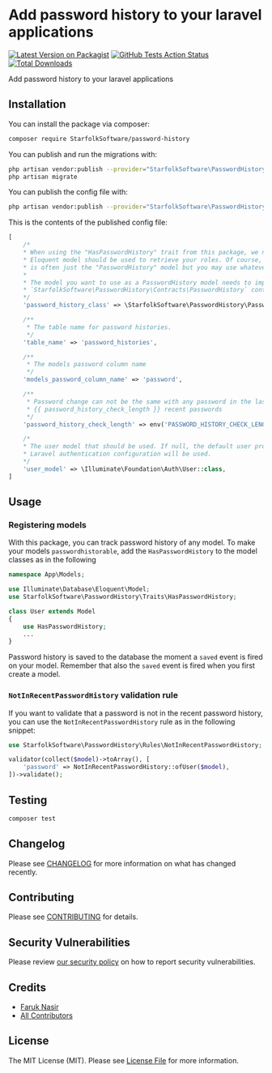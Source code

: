 # Add password history to your laravel applications

[![Latest Version on Packagist](https://img.shields.io/packagist/v/StarfolkSoftware/password-history.svg?style=flat-square)](https://packagist.org/packages/StarfolkSoftware/password-history)
[![GitHub Tests Action Status](https://img.shields.io/github/workflow/status/StarfolkSoftware/password-history/run-tests?label=tests)](https://github.com/StarfolkSoftware/password-history/actions?query=workflow%3Arun-tests+branch%3Amaster)
[![Total Downloads](https://img.shields.io/packagist/dt/StarfolkSoftware/password-history.svg?style=flat-square)](https://packagist.org/packages/StarfolkSoftware/password-history)


Add password history to your laravel applications

## Installation

You can install the package via composer:

```bash
composer require StarfolkSoftware/password-history
```

You can publish and run the migrations with:

```bash
php artisan vendor:publish --provider="StarfolkSoftware\PasswordHistory\PasswordHistoryServiceProvider" --tag="migrations"
php artisan migrate
```

You can publish the config file with:
```bash
php artisan vendor:publish --provider="StarfolkSoftware\PasswordHistory\PasswordHistoryServiceProvider" --tag="config"
```

This is the contents of the published config file:

```php
[
    /*
    * When using the "HasPasswordHistory" trait from this package, we need to know which
    * Eloquent model should be used to retrieve your roles. Of course, it
    * is often just the "PasswordHistory" model but you may use whatever you like.
    *
    * The model you want to use as a PasswordHistory model needs to implement the
    * `StarfolkSoftware\PasswordHistory\Contracts\PasswordHistory` contract.
    */
    'password_history_class' => \StarfolkSoftware\PasswordHistory\PasswordHistory::class,

    /**
     * The table name for password histories.
     */
    'table_name' => 'password_histories',

    /**
     * The models password column name
     */
    'models_password_column_name' => 'password',

    /**
     * Password change can not be the same with any password in the last 
     * {{ password_history_check_length }} recent passwords
     */
    'password_history_check_length' => env('PASSWORD_HISTORY_CHECK_LENGTH', 5),

    /*
    * The user model that should be used. If null, the default user provider from your
    * Laravel authentication configuration will be used.
    */
    'user_model' => \Illuminate\Foundation\Auth\User::class,
]
```

## Usage

### Registering models

With this package, you can track password history of any model. To make your 
models `passwordhistorable`, add the `HasPasswordHistory` to the model classes as 
in the following

``` php
namespace App\Models;

use Illuminate\Database\Eloquent\Model;
use StarfolkSoftware\PasswordHistory\Traits\HasPasswordHistory;

class User extends Model
{
    use HasPasswordHistory;
    ...
}
```

Password history is saved to the database the moment a `saved` event is fired on your model. Remember that also the `saved` event is fired when you first create a model.

### `NotInRecentPasswordHistory` validation rule

If you want to validate that a password is not in the recent password history, you 
can use the `NotInRecentPasswordHistory` rule as in the following snippet:

```php
use StarfolkSoftware\PasswordHistory\Rules\NotInRecentPasswordHistory;

validator(collect($model)->toArray(), [
    'password' => NotInRecentPasswordHistory::ofUser($model),
])->validate();
```

## Testing

``` bash
composer test
```

## Changelog

Please see [CHANGELOG](CHANGELOG.md) for more information on what has changed recently.

## Contributing

Please see [CONTRIBUTING](.github/CONTRIBUTING.md) for details.

## Security Vulnerabilities

Please review [our security policy](../../security/policy) on how to report security vulnerabilities.

## Credits

- [Faruk Nasir](https://github.com/frknasir)
- [All Contributors](../../contributors)

## License

The MIT License (MIT). Please see [License File](LICENSE.md) for more information.
